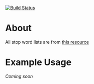 [![Build Status](https://travis-ci.org/cmccomb/stop-words.svg?branch=master)](https://travis-ci.org/cmccomb/stop-words)
# About
All stop word lists are from [this resource](https://github.com/Alir3z4/stop-words/tree/bd8cc1434faeb3449735ed570a4a392ab5d35291)

# Example Usage
_Coming soon_